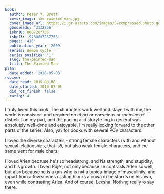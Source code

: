 ```yaml
---
book:
  author: Peter V. Brett
  cover_image: the-painted-man.jpg
  cover_image_url: https://i.gr-assets.com/images/S/compressed.photo.goodreads.com/books/1217594228l/3322866.jpg
  goodreads: '3322866'
  isbn10: 0007287755
  isbn13: '9780007287758'
  pages: '416'
  publication_year: '2009'
  series: Demon Cycle
  series_position: '1'
  slug: the-painted-man
  title: The Painted Man
plan:
  date_added: '2016-05-03'
review:
  date_read: 2016-08-08
  date_started: 2016-07-05
  did_not_finish: false
  rating: 4
---
```


I truly loved this book. The characters work well and stayed with me, the world is consistent and required no effort or conscious suspension of disbelief on my part, and the pacing and storytelling in general was absolutely well-done and enjoyable. I'm really looking forward to the other parts of the series. Also, yay for books with several POV characters.<br /><br />I loved the diverse characters - strong female characters (with and without sexual relationships, that is!), but also weak female characters, and the same went for male chars.<br /><br />I loved Arlen because he's so headstrong, and his strength, and stupidity, and his growth. I loved Rojer, not only because he contrasts Arlen so well, but also because he is a guy who is not a typical image of masculinity, and (apart from a few scenes casting him as a coward) he stands on his own, even while contrasting Arlen. And of course, Leesha. Nothing really to say there.
